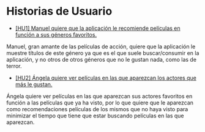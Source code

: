 # Historias de Usuario

* [[HU1] Manuel quiere que la aplicación le recomiende películas en función a sus géneros favoritos.](https://github.com/pablo1mc315/iv_pablomc/issues/3)

Manuel, gran amante de las películas de acción, quiere que la aplicación le muestre títulos de este género ya que es el que suele buscar/consumir en la aplicación, y no otros de otros géneros que no le gustan nada, como las de terror.

* [[HU2] Ángela quiere ver películas en las que aparezcan los actores que más le gustan.](https://github.com/pablo1mc315/iv_pablomc/issues/5)

Ángela quiere ver películas en las que aparezcan sus actores favoritos en función a las películas que ya ha visto, por lo que quiere que le aparezcan como recomendaciones películas de los mismos que no haya visto para minimizar el tiempo que tiene que estar buscando películas en las que aparezcan.